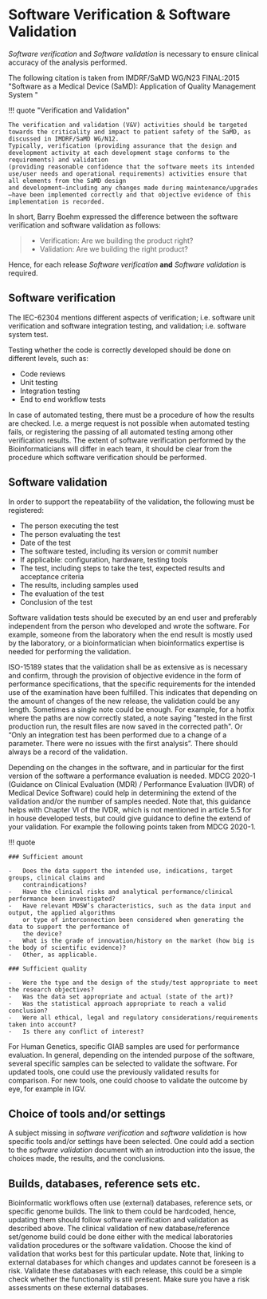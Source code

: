 # Software Verification & Software Validation

_Software verification_ and _Software validation_ is necessary to ensure clinical accuracy of the analysis performed.

The following citation is taken from IMDRF/SaMD WG/N23 FINAL:2015 "Software as a Medical Device (SaMD): Application of Quality Management System "

!!! quote "Verification and Validation"

    The verification and validation (V&V) activities should be targeted towards the criticality and impact to patient safety of the SaMD, as discussed in IMDRF/SaMD WG/N12.
    Typically, verification (providing assurance that the design and development activity at each development stage conforms to the requirements) and validation
    (providing reasonable confidence that the software meets its intended use/user needs and operational requirements) activities ensure that all elements from the SaMD design
    and development—including any changes made during maintenance/upgrades—have been implemented correctly and that objective evidence of this implementation is recorded.

In short, Barry Boehm expressed the difference between the software verification and software validation as follows:

> -   Verification: Are we building the product right?
> -   Validation: Are we building the right product?

Hence, for each release _Software verification_ **and** _Software validation_ is required.

## Software verification

The IEC-62304 mentions different aspects of verification; i.e. software unit verification and software integration testing, and validation; i.e. software system test.

Testing whether the code is correctly developed should be done on different levels, such as:

-   Code reviews
-   Unit testing
-   Integration testing
-   End to end workflow tests

In case of automated testing, there must be a procedure of how the results are checked. I.e. a merge request is not possible when automated testing fails, or registering the passing of all automated testing among other verification results. The extent of software verification performed by the Bioinformaticians will differ in each team, it should be clear from the procedure which software verification should be performed.

## Software validation

In order to support the repeatability of the validation, the following must be registered:

-   The person executing the test
-   The person evaluating the test
-   Date of the test
-   The software tested, including its version or commit number
-   If applicable: configuration, hardware, testing tools
-   The test, including steps to take the test, expected results and acceptance criteria
-   The results, including samples used
-   The evaluation of the test
-   Conclusion of the test

Software validation tests should be executed by an end user and preferably independent from the person who developed and wrote the software. For example, someone from the laboratory when the end result is mostly used by the laboratory, or a bioinformatician when bioinformatics expertise is needed for performing the validation.

ISO-15189 states that the validation shall be as extensive as is necessary and confirm, through the provision of objective evidence in the form of performance specifications, that the specific requirements for the intended use of the examination have been fulfilled. This indicates that depending on the amount of changes of the new release, the validation could be any length. Sometimes a single note could be enough. For example, for a hotfix where the paths are now correctly stated, a note saying "tested in the first production run, the result files are now saved in the corrected path". Or “Only an integration test has been performed due to a change of a parameter. There were no issues with the first analysis”. There should always be a record of the validation.

Depending on the changes in the software, and in particular for the first version of the software a performance evaluation is needed. MDCG 2020-1 (Guidance on Clinical Evaluation (MDR) / Performance Evaluation (IVDR) of Medical Device Software) could help in determining the extend of the validation and/or the number of samples needed. Note that, this guidance helps with Chapter VI of the IVDR, which is not mentioned in article 5.5 for in house developed tests, but could give guidance to define the extend of your validation. For example the following points taken from MDCG 2020-1.

!!! quote

    ### Sufficient amount

    -   Does the data support the intended use, indications, target groups, clinical claims and
        contraindications?
    -   Have the clinical risks and analytical performance/clinical performance been investigated?
    -   Have relevant MDSW’s characteristics, such as the data input and output, the applied algorithms
        or type of interconnection been considered when generating the data to support the performance of
        the device?
    -   What is the grade of innovation/history on the market (how big is the body of scientific evidence)?
    -   Other, as applicable.

    ### Sufficient quality

    -   Were the type and the design of the study/test appropriate to meet the research objectives?
    -   Was the data set appropriate and actual (state of the art)?
    -   Was the statistical approach appropriate to reach a valid conclusion?
    -   Were all ethical, legal and regulatory considerations/requirements taken into account?
    -   Is there any conflict of interest?

For Human Genetics, specific GIAB samples are used for performance evaluation. In general, depending on the intended purpose of the software, several specific samples can be selected to validate the software. For updated tools, one could use the previously validated results for comparison. For new tools, one could choose to validate the outcome by eye, for example in IGV.

## Choice of tools and/or settings

A subject missing in _software verification_ and _software validation_ is how specific tools and/or settings have been selected. One could add a section to the _software validation_ document with an introduction into the issue, the choices made, the results, and the conclusions.

## Builds, databases, reference sets etc.

Bioinformatic workflows often use (external) databases, reference sets, or specific genome builds. The link to them could be hardcoded, hence, updating them should follow software verification and validation as described above. The clinical validation of new database/reference set/genome build could be done either with the medical laboratories validation procedures or the software validation. Choose the kind of validation that works best for this particular update. Note that, linking to external databases for which changes and updates cannot be foreseen is a risk. Validate these databases with each release, this could be a simple check whether the functionality is still present. Make sure you have a risk assessments on these external databases.
